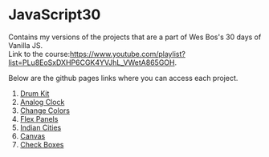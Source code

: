 # JavaScript30

Contains my versions of the projects that are a part of Wes Bos's 30 days of Vanilla JS.  
Link to the course:https://www.youtube.com/playlist?list=PLu8EoSxDXHP6CGK4YVJhL_VWetA865GOH.  
  
Below are the github pages links where you can access each project.    
  
1. [Drum Kit](https://stephenmarri.github.io/JavaScript30/01-DrumKit/)
2. [Analog Clock](https://stephenmarri.github.io/JavaScript30/02-AnalogClock/index.html)
3. [Change Colors](https://stephenmarri.github.io/JavaScript30/03-CSSVariables/)
4. [Flex Panels](https://stephenmarri.github.io/JavaScript30/05-FlexPanels/index.html)
5. [Indian Cities](https://stephenmarri.github.io/JavaScript30/06-TypeAhead/)
6. [Canvas](https://stephenmarri.github.io/JavaScript30/08-Canvas/)
7. [Check Boxes](https://stephenmarri.github.io/JavaScript30/08-Canvas/)
 
